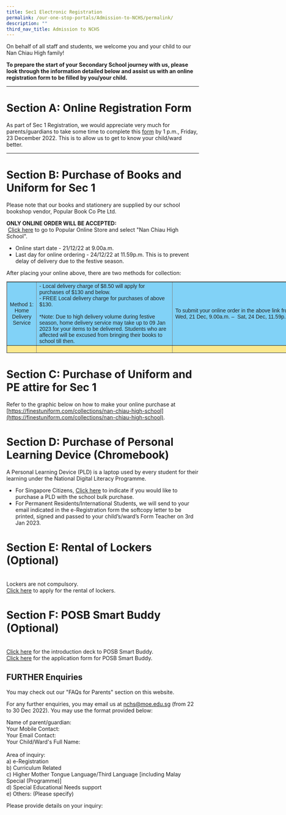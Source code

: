 ```yaml
---
title: Sec1 Electronic Registration
permalink: /our-one-stop-portals/Admission-to-NCHS/permalink/
description: ""
third_nav_title: Admission to NCHS
---
```

On behalf of all staff and students, we welcome you and your child to our Nan Chiau High family! 

**To prepare the start of your Secondary School journey with us, please look through the information detailed below and assist us with an online registration form to be filled by you/your child.**

_________________________________________________________________
# **Section A: Online Registration Form**
 
As part of Sec 1 Registration, we would appreciate very much for parents/guardians to take some time to complete this [form](https://forms.gle/V2Tf26oNuEBXo9Qr8) by 1 p.m., Friday, 23 December 2022. This is to allow us to get to know your child/ward better.

_________________________________________________________________

# **Section B: Purchase of Books and Uniform for Sec 1**  
Please note that our books and stationery are supplied by our school bookshop vendor, Popular Book Co Pte Ltd.

**ONLY ONLINE ORDER WILL BE ACCEPTED:**<br> [Click here](https://textbook.popular.com.sg/) to go to Popular Online Store and select "Nan Chiau High School".

* Online start date - 21/12/22 at 9.00a.m.
* Last day for online ordering - 24/12/22 at 11.59p.m. This is to prevent delay of delivery due to the festive season.

After placing your online above, there are two methods for collection:
<table border="1" style="box-sizing: border-box; color: rgb(34, 34, 34); font-family: Montserrat, sans-serif; font-size: 14px; font-style: normal; font-variant-ligatures: normal; font-variant-caps: normal; font-weight: 300; letter-spacing: normal; orphans: 2; text-align: start; text-transform: none; white-space: normal; widows: 2; word-spacing: 0px; -webkit-text-stroke-width: 0px; text-decoration-thickness: initial; text-decoration-style: initial; text-decoration-color: initial; border-collapse: collapse; width: 930px; height: 187px;"><tbody style="box-sizing: border-box;"><tr style="box-sizing: border-box; height: 83px;"><td style="box-sizing: border-box; width: 202.75px; background-color: rgb(129, 210, 247); text-align: center; height: 83px;"><span style="box-sizing: border-box; font-family: arial, helvetica, sans-serif;"><strong style="box-sizing: border-box; font-weight: bolder;">Method 1:<br> Home Delivery Service</strong></span></td><td style="box-sizing: border-box; width: 418.562px; background-color: rgb(129, 210, 247); height: 83px;"><span style="box-sizing: border-box; font-family: arial, helvetica, sans-serif;"> - Local delivery charge of $8.50 will apply for purchases of $130 and below.<br>  
- FREE Local delivery charge for purchases of above $130.<br><br>
*Note: Due to high delivery volume during festive season, home delivery service may take up to 09 Jan 2023 for your items to be delivered. Students who are affected will be excused from bringing their books to school till then.
	</span></td><td style="box-sizing: border-box; width: 309.688px; background-color: rgb(129, 210, 247); height: 83px;"><span style="box-sizing: border-box; font-family: arial, helvetica, sans-serif;"><strong style="box-sizing: border-box; font-weight: bolder;">To submit your online order in the above link from:<br> Wed, 21 Dec, 9.00a.m. –&nbsp; Sat, 24 Dec, 11.59p.m.</strong></span></td></tr><tr style="box-sizing: border-box; height: 51px;"><td rowspan="2" style="box-sizing: border-box; width: 202.75px; background-color: rgb(252, 232, 141); text-align: center; height: 104px;"><span style="box-sizing: border-box; font-family: arial, helvetica, sans-serif;"><strong style="box-sizing: border-box; font-weight: bolder;">Method 2:<br> Self Pick-Up from<br> School Bookshop</strong></span><br style="box-sizing: border-box;"><span style="box-sizing: border-box; font-family: arial, helvetica, sans-serif;"><strong style="box-sizing: border-box; font-weight: bolder;"><br style="box-sizing: border-box;"></strong></span></td><td style="box-sizing: border-box; width: 416.562px; background-color: rgb(252, 232, 141); height: 51px; text-align: left; vertical-align: top;"><pre style="box-sizing: border-box; font-family: monospace, monospace; font-size: 1em;"><span style="box-sizing: border-box; font-family: arial, helvetica, sans-serif;">Appointment Booking via</span>
<span style="box-sizing: border-box; font-family: arial, helvetica, sans-serif;"><a href="https://www.picktime.com/popularschool" target="_blank" rel="noopener noreferrer" style="box-sizing: border-box; background-color: transparent;">https://www.picktime.com/popularschool</a></span></pre></td><td style="box-sizing: border-box; width: 309.688px; background-color: rgb(252, 232, 141); height: 51px; text-align: left; vertical-align: middle;"><span style="box-sizing: border-box; font-family: arial, helvetica, sans-serif;"><strong style="box-sizing: border-box; font-weight: bolder;">Thu, 22 Dec, 12p.m. onwards</strong></span></td></tr><tr style="box-sizing: border-box; height: 53px;"><td style="box-sizing: border-box; width: 416.562px; vertical-align: top; background-color: rgb(252, 232, 141); height: 53px;"><pre style="box-sizing: border-box; font-family: monospace, monospace; font-size: 1em; text-align: left;"><span style="box-sizing: border-box; font-family: arial, helvetica, sans-serif;">Instructions:<br>
Step 1: Select "Nan Chiau High School"<br> and book your preferred appointment date and time.<br>
Step 2: Complete the form.<br>
Step 3: Print the Booking Confirmation Page / Email<br>
Step 4: Present the Booking Confirmation Page / Email<br> at the school bookshop for collection.<br>
</span>
<span style="box-sizing: border-box; font-family: arial, helvetica, sans-serif;">(Admission is strictly based on appointment booking)</span></pre></td><td style="box-sizing: border-box; width: 309.688px; background-color: rgb(252, 232, 141); height: 53px; vertical-align: top;"><pre style="box-sizing: border-box; font-family: monospace, monospace; font-size: 1em;"><span style="box-sizing: border-box; font-family: arial, helvetica, sans-serif;"><strong style="box-sizing: border-box; font-weight: bolder;">Bookshop Opening Dates for Collection (For Sec 1 only) :  28/12/2022 to 30/12/2022<br>
Bookshop is closed on 31/12/2022, Saturdays, Sundays & Public Holidays.</strong></span>

<span style="box-sizing: border-box; font-family: arial, helvetica, sans-serif;"><strong style="box-sizing: border-box; font-weight: bolder;">**Other Information:**<br> Exchange of books & stationery is allowed only during school term in Jan 2023.<br> Please produce original receipt or invoice.<br> Books & Stationery must be in good condition.<br> Books with written name will not be accepted.
<br>Fax No : 6315 0194
Telephone No : 6514 7102 (School Bookshop) / 6462 9530 (Popular Office)
Email : nch@popularworld.com</strong></span></pre></td></tr></tbody></table>


  





# **Section C: Purchase of Uniform and PE attire for Sec 1**
Refer to the graphic below on how to make your online purchase at [https://finestuniform.com/collections/nan-chiau-high-school](https://finestuniform.com/collections/nan-chiau-high-school).


# **Section D: Purchase of Personal Learning Device (Chromebook)**
A Personal Learning Device (PLD) is a laptop used by every student for their learning under the National Digital Literacy Programme.

 
* For Singapore Citizens, [Click here](https://go.gov.sg/pdlpadmin) to indicate if you would like to purchase a PLD with the school bulk purchase.
* For Permanent Residents/International Students, we will send to your email indicated in the e-Registration form the softcopy letter to be printed, signed and passed to your child’s/ward’s Form Teacher on 3rd Jan 2023.

# **Section E: Rental of Lockers (Optional)**
<br>Lockers are not compulsory. 
<br>[Click here](https://docs.google.com/forms/d/e/1FAIpQLScQSBOtCXphFMbTBaz5jHnFkSgjSeklzHA2yR-cMLQ_-8RNjQ/closedform) to apply for the rental of lockers.

# **Section F: POSB Smart Buddy (Optional)**
<br>[Click here](/files/POSB%20Smart%20Buddy_Intro%20Deck%20for%20Parents.pdf) for the introduction deck to POSB Smart Buddy.
<br>[Click here](/files/POSB%20Smart%20Buddy_Intro%20Deck%20for%20Parents.pdf) for the application form for POSB Smart Buddy.


FURTHER Enquiries
----------------------------------

You may check out our "FAQs for Parents" section on this website.

For any further enquiries, you may email us at [nchs@moe.edu.sg](mailto:nchs@moe.edu.sg) (from 22 to 30 Dec 2022). You may use the format provided below:

  

Name of parent/guardian:<br>
Your Mobile Contact:<br>
Your Email Contact:<br>
Your Child/Ward's Full Name:<br>  
Area of inquiry:<br>
a) e-Registration<br>
b) Curriculum Related<br>
c) Higher Mother Tongue Language/Third Language \[including Malay Special (Programme)\]<br>
d) Special Educational Needs support<br>
e) Others: (Please specify)

Please provide details on your inquiry: